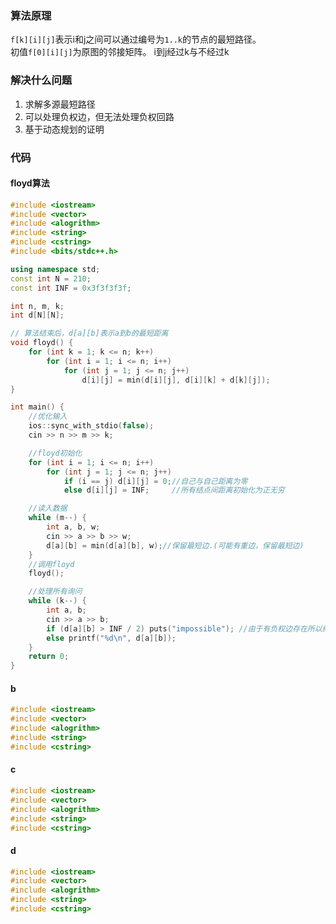 ### 算法原理
`f[k][i][j]`表示i和j之间可以通过编号为`1..k`的节点的最短路径。  
初值`f[0][i][j]`为原图的邻接矩阵。
i到j经过k与不经过k
### 解决什么问题
1. 求解多源最短路径
2. 可以处理负权边，但无法处理负权回路
3. 基于动态规划的证明

### 代码

#### floyd算法

```C++
#include <iostream>
#include <vector>
#include <alogrithm>
#include <string>
#include <cstring>
#include <bits/stdc++.h>

using namespace std;
const int N = 210;
const int INF = 0x3f3f3f3f;

int n, m, k;
int d[N][N];

// 算法结束后，d[a][b]表示a到b的最短距离
void floyd() {
    for (int k = 1; k <= n; k++)
        for (int i = 1; i <= n; i++)
            for (int j = 1; j <= n; j++)
                d[i][j] = min(d[i][j], d[i][k] + d[k][j]);
}

int main() {
    //优化输入
    ios::sync_with_stdio(false);
    cin >> n >> m >> k;

    //floyd初始化
    for (int i = 1; i <= n; i++)
        for (int j = 1; j <= n; j++)
            if (i == j) d[i][j] = 0;//自己与自己距离为零
            else d[i][j] = INF;     //所有结点间距离初始化为正无穷

    //读入数据
    while (m--) {
        int a, b, w;
        cin >> a >> b >> w;
        d[a][b] = min(d[a][b], w);//保留最短边.(可能有重边，保留最短边)
    }
    //调用floyd
    floyd();

    //处理所有询问
    while (k--) {
        int a, b;
        cin >> a >> b;
        if (d[a][b] > INF / 2) puts("impossible"); //由于有负权边存在所以约大过INF/2也很合理
        else printf("%d\n", d[a][b]);
    }
    return 0;
}

```

#### b

```cpp
#include <iostream>
#include <vector>
#include <alogrithm>
#include <string>
#include <cstring>
```

#### c
```c++
#include <iostream>
#include <vector>
#include <alogrithm>
#include <string>
#include <cstring>
```

#### d
```c++
#include <iostream>
#include <vector>
#include <alogrithm>
#include <string>
#include <cstring>
```





